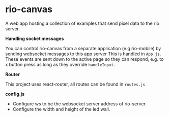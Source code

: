 # rio-canvas

A web app hosting a collection of examples that send pixel data to the rio server.


**Handling socket messages**

You can control rio-canvas from a separate application (e.g rio-mobile) by sending websocket messages to this app server
This is handled in ```App.js```.
These events are sent down to the active page so they can respond, e.g. to x button press as long as they override ```handleInput```.

**Router**

This project uses react-router, all routes can be found in ```routes.js```


**config.js**

- Configure ws to be the websocket server address of rio-server.
- Configure the width and height of the led wall.





